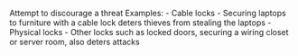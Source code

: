 Attempt to discourage a threat
Examples:
	- Cable locks - Securing laptops to furniture with a cable lock deters thieves from stealing the laptops
	- Physical locks - Other locks such as locked doors, securing a wiring closet or server room, also deters attacks